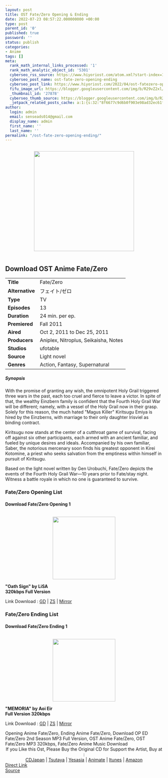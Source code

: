 ```yaml
---
layout: post
title: OST Fate/Zero Opening & Ending
date: 2022-07-23 08:57:22.000000000 +00:00
type: post
parent_id: '0'
published: true
password: ''
status: publish
categories:
- Anime
tags: []
meta:
  rank_math_internal_links_processed: '1'
  rank_math_analytic_object_id: '5301'
  cyberseo_rss_source: https://www.hiyoriost.com/atom.xml?start-index=1
  cyberseo_post_name: ost-fate-zero-opening-ending
  cyberseo_post_link: https://www.hiyoriost.com/2022/04/ost-fatezero-opening-ending.html
  fifu_image_url: https://blogger.googleusercontent.com/img/b/R29vZ2xl/AVvXsEhxZKkWXdoO61QuyuRiKL6qe8IW_Hly0v6XaWLNmV4Sm0HGfbfvM2oFZ5CtyhJulQILpVeB_-RkGEMmKMV4YEjwOWRH36t6Q7b-xkyW725i0yzCOtsAtMPp1TwJKW9mxWDGuuNmY0Hn6aADLC0sBZfaE4sL4vm3rNMqqDHFBln0Da-hRxGC7pwFMyXd/s320/The%207%20servants%20from%20_Fate_Zero_%20Assassin,%20Lancer,%20Rider,%20Saber,%20Archer,%20Caster%20&amp;%20Berserker.jpeg
  _thumbnail_id: '27878'
  cyberseo_thumb_source: https://blogger.googleusercontent.com/img/b/R29vZ2xl/AVvXsEhxZKkWXdoO61QuyuRiKL6qe8IW_Hly0v6XaWLNmV4Sm0HGfbfvM2oFZ5CtyhJulQILpVeB_-RkGEMmKMV4YEjwOWRH36t6Q7b-xkyW725i0yzCOtsAtMPp1TwJKW9mxWDGuuNmY0Hn6aADLC0sBZfaE4sL4vm3rNMqqDHFBln0Da-hRxGC7pwFMyXd/s320/The%207%20servants%20from%20_Fate_Zero_%20Assassin,%20Lancer,%20Rider,%20Saber,%20Archer,%20Caster%20&amp;%20Berserker.jpeg
  _jetpack_related_posts_cache: a:1:{s:32:"8f6677c9d6b0f903e98ad32ec61f8deb";a:2:{s:7:"expires";i:1658610038;s:7:"payload";a:3:{i:0;a:1:{s:2:"id";i:27619;}i:1;a:1:{s:2:"id";i:27621;}i:2;a:1:{s:2:"id";i:27617;}}}}
author:
  login: admin
  email: senseads014@gmail.com
  display_name: admin
  first_name: ''
  last_name: ''
permalink: "/ost-fate-zero-opening-ending/"
---
```

<div class="separator" style="clear: both;"><a href="https://blogger.googleusercontent.com/img/b/R29vZ2xl/AVvXsEhxZKkWXdoO61QuyuRiKL6qe8IW_Hly0v6XaWLNmV4Sm0HGfbfvM2oFZ5CtyhJulQILpVeB_-RkGEMmKMV4YEjwOWRH36t6Q7b-xkyW725i0yzCOtsAtMPp1TwJKW9mxWDGuuNmY0Hn6aADLC0sBZfaE4sL4vm3rNMqqDHFBln0Da-hRxGC7pwFMyXd/s940/The%207%20servants%20from%20_Fate_Zero_%20Assassin,%20Lancer,%20Rider,%20Saber,%20Archer,%20Caster%20&amp;%20Berserker.jpeg" style="display: block; padding: 1em 0; text-align: center; "><img alt border="0" data-original-height="665" data-original-width="940" src="{{ site.baseurl }}/assets/2022/07/The%207%20servants%20from%20_Fate_Zero_%20Assassin,%20Lancer,%20Rider,%20Saber,%20Archer,%20Caster%20&amp;%20Berserker.jpeg" width="320" /></a></div>
<div class="judulanime">
<h2>Download OST Anime Fate/Zero</h2>
</div>
<div class="info2" id="Info">
<table>
<tbody>
<tr>
<td class="tablex"><b>Title</b> </td>
<td>Fate/Zero</td>
</tr>
<tr>
<td class="tablex"><b>Alternative</b> </td>
<td>フェイト/ゼロ</td>
</tr>
<tr>
<td class="tablex"><b>Type</b> </td>
<td>TV</td>
</tr>
<tr>
<td class="tablex"><b>Episodes</b> </td>
<td>13</td>
</tr>
<tr>
<td class="tablex"><b>Duration</b> </td>
<td>24 min. per ep.</td>
</tr>
<tr>
<td class="tablex"><b>Premiered</b> </td>
<td>Fall 2011</td>
</tr>
<tr>
<td class="tablex"><b>Aired</b> </td>
<td>Oct 2, 2011 to Dec 25, 2011</td>
</tr>
<tr>
<td class="tablex"><b>Producers</b> </td>
<td>Aniplex, Nitroplus, Seikaisha, Notes</td>
</tr>
<tr>
<td class="tablex"><b>Studios</b> </td>
<td>ufotable</td>
</tr>
<tr>
<td class="tablex"><b>Source</b> </td>
<td>Light novel</td>
</tr>
<tr>
<td class="tablex"><b>Genres</b> </td>
<td>
Action,&nbsp;Fantasy,&nbsp;Supernatural</td>
</tr>
</tbody>
</table>
</div>
<div class="sinopsis">
<h5>Synopsis</h5>
</div>
<div class="deskripsi">
<p>With the promise of granting any wish, the omnipotent Holy Grail triggered three wars in the past, each too cruel and fierce to leave a victor. In spite of that, the wealthy Einzbern family is confident that the Fourth Holy Grail War will be different; namely, with a vessel of the Holy Grail now in their grasp. Solely for this reason, the much hated "Magus Killer" Kiritsugu Emiya is hired by the Einzberns, with marriage to their only daughter Irisviel as binding contract.</p>
<p>Kiritsugu now stands at the center of a cutthroat game of survival, facing off against six other participants, each armed with an ancient familiar, and fueled by unique desires and ideals. Accompanied by his own familiar, Saber, the notorious mercenary soon finds his greatest opponent in Kirei Kotomine, a priest who seeks salvation from the emptiness within himself in pursuit of Kiritsugu.</p>
<p>Based on the light novel written by Gen Urobuchi, Fate/Zero depicts the events of the Fourth Holy Grail War—10 years prior to Fate/stay night. Witness a battle royale in which no one is guaranteed to survive.</p>
</div>
<div class="listz">
<h3>Fate/Zero Opening List</h3>
</div>
<div class="listz2">
<div class="listz1">
<h4>Download Fate/Zero Opening 1</h4>
</div>
<div class="listz2">
<div class="separator" style="clear: both;"><a href="https://blogger.googleusercontent.com/img/b/R29vZ2xl/AVvXsEiTwI3DR-BbukzoNf2c9MRdxgFZieNmYLGYBkbsCbVP9lDAg4sDdWkunVT7xAI2c2Uol-F_46oHr4wZSL4SrtX7c0NjWEw83zjwinqu9A1a0SauomiPre4GgcluXmxPpXRP-XdTURArA49rsr0Y6g0xCVF7ywsrVw80NywFSRCdiGZ6nymx4ed5eyjg/s500/418461002838.jpeg" style="display: block; padding: 1em 0; text-align: center; "><img alt border="0" data-original-height="500" data-original-width="500" src="{{ site.baseurl }}/assets/2022/07/418461002838.jpeg" width="200" /></a></div>
</div>
<div class="listz2"><b>"Oath Sign" by LiSA<br />320kbps Full Version</b>
<p>Link Download : <a href="https://drive.google.com/file/d/1N4bnMM9o_98MWAOlpjiD86boFYCpE5yo/view?usp=drivesdk" rel="nofollow noopener" target="_blank">GD</a> | <a href="https://www101.zippyshare.com/v/oUV2pE6H/file.html" rel="nofollow noopener" target="_blank">ZS</a> | <a href="https://www.mirrored.to/files/1VOB77PI/Oath_Sign_(hiyoriost.com).mp3_links" rel="nofollow noopener" target="_blank">Mirror</a></p>
</div>
</div>
<div class="listz">
<h3>Fate/Zero Ending List</h3>
</div>
<div class="listz2">
<div class="listz1">
<h4>Download Fate/Zero Ending 1</h4>
</div>
<div class="listz2">
<div class="separator" style="clear: both;"><a href="https://blogger.googleusercontent.com/img/b/R29vZ2xl/AVvXsEgQ3GHhtO4lG2qNj0EiGxBAKpOUpKUUagHDx3-cb2JbJSI0IA17G8xhZosqs9hWbY0zGmWYVbA8uDgz3qGTOrFIb6lBlviyoXsQy3sk9uUs6HboZr1R8f6D-8QIxAfdaWHs25DvkqcNT5Rzi5jbPFiimqTQfu9FkEUoHXx2y90Q_4xvXjcFya-PcQTQ/s400/Aoi%20Eir%20-%20MEMORIA.jpg" style="display: block; padding: 1em 0; text-align: center; "><img alt border="0" data-original-height="400" data-original-width="400" src="{{ site.baseurl }}/assets/2022/07/Aoi%20Eir%20-%20MEMORIA.jpg" width="200" /></a></div>
</div>
<div class="listz2"><b>"MEMORIA" by Aoi Eir<br />Full Version 320kbps</b>
<p>Link Download : <a href="https://drive.google.com/file/d/1DsfrNq1fv-gh0GyweDurrWGTSEpGUy-L/view?usp=drivesdk" rel="nofollow noopener" target="_blank">GD</a> | <a href="https://www11.zippyshare.com/v/XJljQbq0/file.html" rel="nofollow noopener" target="_blank">ZS</a> | <a href="https://www.mirrored.to/files/4NL4CK2M/[hiyoriost.com]_Eir_Aoi_-_Memoria.mp3_links" rel="nofollow noopener" target="_blank">Mirror</a> </p>
</div>
</div>
<p>
<div class="tagser">Opening Anime Fate/Zero, Ending Anime Fate/Zero, Download OP ED Fate/Zero 2nd Season MP3 Full Version, OST Anime Fate/Zero, OST Fate/Zero MP3 320kbps, Fate/Zero Anime Music Download</div>
<div class="buycd" align="center">If you Like this Ost, Please Buy the Original CD for Support the Artist, Buy at : <br /><a href="https://www.cdjapan.co.jp/" target="_blank" rel="noopener">CDJapan</a> | <a href="https://shop.tsutaya.co.jp/" target="_blank" rel="noopener">Tsutaya</a> | <a href="https://www.yesasia.com/" target="_blank" rel="noopener">Yesasia</a> | <a href="https://www.animate-onlineshop.jp/" target="_blank" rel="noopener">Animate</a> | <a href="https://www.apple.com/jp/itunes" target="_blank" rel="noopener">Itunes</a> | <a href="https://amazon.co.jp/" target="_blank" rel="noopener">Amazon</a>
</div>
<link rel="stylesheet" href="https://cdnjs.cloudflare.com/ajax/libs/font-awesome/4.7.0/css/font-awesome.min.css" />
<div class="divbtn"> <a href="https://handymansurrender.com/fihup8buzv?key=94550f7ce39444073321dde3b8782f97" class="btn"><i class="fa fa-download"></i> Direct Link</a> <br /><a href="https://www.hiyoriost.com/2022/04/ost-fatezero-opening-ending.html">Source</a> </div>
